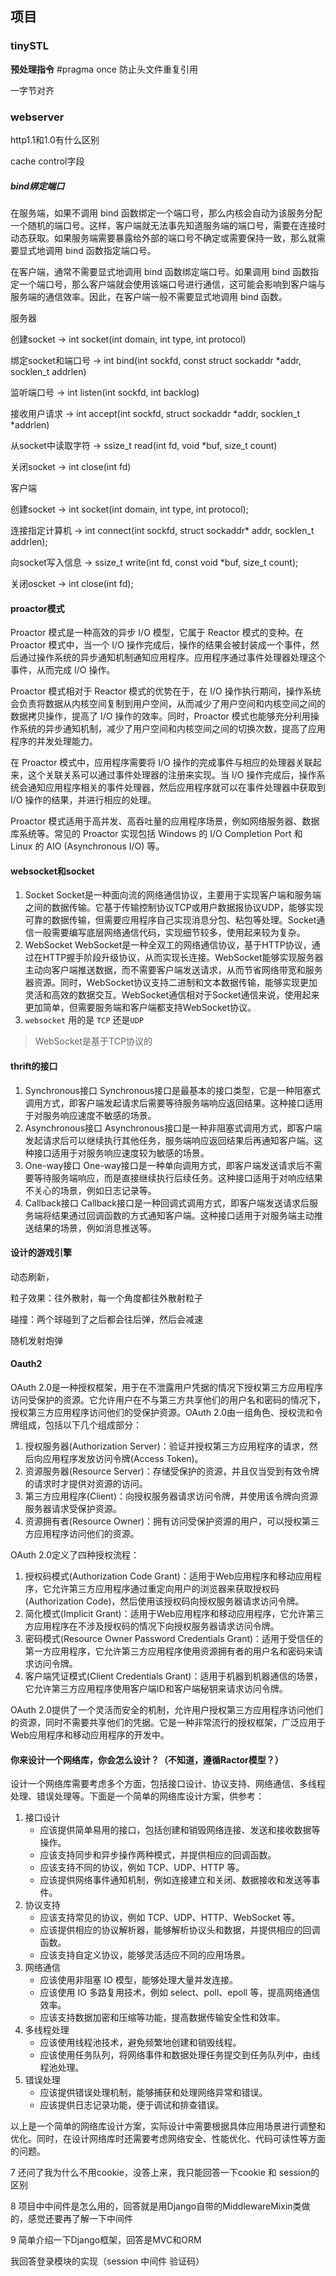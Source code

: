 ## 项目

### tinySTL

**预处理指令** #pragma once 防止头文件重复引用



一字节对齐

### webserver

http1.1和1.0有什么区别

cache control字段

##### bind绑定端口

在服务端，如果不调用 bind 函数绑定一个端口号，那么内核会自动为该服务分配一个随机的端口号。这样，客户端就无法事先知道服务端的端口号，需要在连接时动态获取。如果服务端需要暴露给外部的端口号不确定或需要保持一致，那么就需要显式地调用 bind 函数指定端口号。

在客户端，通常不需要显式地调用 bind 函数绑定端口号。如果调用 bind 函数指定一个端口号，那么客户端就会使用该端口号进行通信，这可能会影响到客户端与服务端的通信效率。因此，在客户端一般不需要显式地调用 bind 函数。



服务器

创建socket -> int socket(int domain, int type, int protocol)

绑定socket和端⼝号 -> int bind(int sockfd, const struct sockaddr *addr, socklen_t addrlen)

监听端⼝号 -> int listen(int sockfd, int backlog)

接收⽤户请求 -> int accept(int sockfd, struct sockaddr *addr, socklen_t *addrlen)

从socket中读取字符 -> ssize_t read(int fd, void *buf, size_t count)

关闭socket -> int close(int fd)

客户端

创建socket -> int socket(int domain, int type, int protocol);

连接指定计算机 -> int connect(int sockfd, struct sockaddr* addr, socklen_t addrlen);

向socket写⼊信息 -> ssize_t write(int fd, const void *buf, size_t count);

关闭oscket -> int close(int fd);

#### proactor模式

Proactor 模式是一种高效的异步 I/O 模型，它属于 Reactor 模式的变种。在 Proactor 模式中，当一个 I/O 操作完成后，操作的结果会被封装成一个事件，然后通过操作系统的异步通知机制通知应用程序。应用程序通过事件处理器处理这个事件，从而完成 I/O 操作。

Proactor 模式相对于 Reactor 模式的优势在于，在 I/O 操作执行期间，操作系统会负责将数据从内核空间复制到用户空间，从而减少了用户空间和内核空间之间的数据拷贝操作，提高了 I/O 操作的效率。同时，Proactor 模式也能够充分利用操作系统的异步通知机制，减少了用户空间和内核空间之间的切换次数，提高了应用程序的并发处理能力。

在 Proactor 模式中，应用程序需要将 I/O 操作的完成事件与相应的处理器关联起来，这个关联关系可以通过事件处理器的注册来实现。当 I/O 操作完成后，操作系统会通知应用程序相关的事件处理器，然后应用程序就可以在事件处理器中获取到 I/O 操作的结果，并进行相应的处理。

Proactor 模式适用于高并发、高吞吐量的应用程序场景，例如网络服务器、数据库系统等。常见的 Proactor 实现包括 Windows 的 I/O Completion Port 和 Linux 的 AIO (Asynchronous I/O) 等。

#### websocket和socket

1. Socket Socket是一种面向流的网络通信协议，主要用于实现客户端和服务端之间的数据传输。它基于传输控制协议TCP或用户数据报协议UDP，能够实现可靠的数据传输，但需要应用程序自己实现消息分包、粘包等处理。Socket通信一般需要编写底层网络通信代码，实现细节较多，使用起来较为复杂。
2. WebSocket WebSocket是一种全双工的网络通信协议，基于HTTP协议，通过在HTTP握手阶段升级协议，从而实现长连接。WebSocket能够实现服务器主动向客户端推送数据，而不需要客户端发送请求，从而节省网络带宽和服务器资源。同时，WebSocket协议支持二进制和文本数据传输，能够实现更加灵活和高效的数据交互。WebSocket通信相对于Socket通信来说，使用起来更加简单，但需要服务端和客户端都支持WebSocket协议。
3. `websocket` 用的是 `TCP` 还是`UDP`

> WebSocket是基于TCP协议的

#### thrift的接口

1. Synchronous接口 Synchronous接口是最基本的接口类型，它是一种阻塞式调用方式，即客户端发起请求后需要等待服务端响应返回结果。这种接口适用于对服务响应速度不敏感的场景。
2. Asynchronous接口 Asynchronous接口是一种非阻塞式调用方式，即客户端发起请求后可以继续执行其他任务，服务端响应返回结果后再通知客户端。这种接口适用于对服务响应速度较为敏感的场景。
3. One-way接口 One-way接口是一种单向调用方式，即客户端发送请求后不需要等待服务端响应，而是直接继续执行后续任务。这种接口适用于对响应结果不关心的场景，例如日志记录等。
4. Callback接口 Callback接口是一种回调式调用方式，即客户端发送请求后服务端将结果通过回调函数的方式通知客户端。这种接口适用于对服务端主动推送结果的场景，例如消息推送等。

#### 设计的游戏引擎

动态刷新，

粒子效果：往外散射，每一个角度都往外散射粒子

碰撞：两个球碰到了之后都会往后弹，然后会减速

随机发射炮弹

#### Oauth2

OAuth 2.0是一种授权框架，用于在不泄露用户凭据的情况下授权第三方应用程序访问受保护的资源。它允许用户在不与第三方共享他们的用户名和密码的情况下，授权第三方应用程序访问他们的受保护资源。OAuth 2.0由一组角色、授权流和令牌组成，包括以下几个组成部分：

1. 授权服务器(Authorization Server)：验证并授权第三方应用程序的请求，然后向应用程序发放访问令牌(Access Token)。
2. 资源服务器(Resource Server)：存储受保护的资源，并且仅当受到有效令牌的请求时才提供对资源的访问。
3. 第三方应用程序(Client)：向授权服务器请求访问令牌，并使用该令牌向资源服务器请求受保护资源。
4. 资源拥有者(Resource Owner)：拥有访问受保护资源的用户，可以授权第三方应用程序访问他们的资源。

OAuth 2.0定义了四种授权流程：

1. 授权码模式(Authorization Code Grant)：适用于Web应用程序和移动应用程序，它允许第三方应用程序通过重定向用户的浏览器来获取授权码(Authorization Code)，然后使用该授权码向授权服务器请求访问令牌。
2. 简化模式(Implicit Grant)：适用于Web应用程序和移动应用程序，它允许第三方应用程序在不涉及授权码的情况下向授权服务器请求访问令牌。
3. 密码模式(Resource Owner Password Credentials Grant)：适用于受信任的第一方应用程序，它允许第三方应用程序使用资源拥有者的用户名和密码来请求访问令牌。
4. 客户端凭证模式(Client Credentials Grant)：适用于机器到机器通信的场景，它允许第三方应用程序使用客户端ID和客户端秘钥来请求访问令牌。

OAuth 2.0提供了一个灵活而安全的机制，允许用户授权第三方应用程序访问他们的资源，同时不需要共享他们的凭据。它是一种非常流行的授权框架，广泛应用于Web应用程序和移动应用程序的开发中。



#### 你来设计一个网络库，你会怎么设计？（不知道，遵循Ractor模型？）

设计一个网络库需要考虑多个方面，包括接口设计、协议支持、网络通信、多线程处理、错误处理等。下面是一个简单的网络库设计方案，供参考：

1. 接口设计
   - 应该提供简单易用的接口，包括创建和销毁网络连接、发送和接收数据等操作。
   - 应该支持同步和异步操作两种模式，并提供相应的回调函数。
   - 应该支持不同的协议，例如 TCP、UDP、HTTP 等。
   - 应该提供网络事件通知机制，例如连接建立和关闭、数据接收和发送等事件。
2. 协议支持
   - 应该支持常见的协议，例如 TCP、UDP、HTTP、WebSocket 等。
   - 应该提供相应的协议解析器，能够解析协议头和数据，并提供相应的回调函数。
   - 应该支持自定义协议，能够灵活适应不同的应用场景。
3. 网络通信
   - 应该使用非阻塞 IO 模型，能够处理大量并发连接。
   - 应该使用 IO 多路复用技术，例如 select、poll、epoll 等，提高网络通信效率。
   - 应该支持数据加密和压缩等功能，提高数据传输安全性和效率。
4. 多线程处理
   - 应该使用线程池技术，避免频繁地创建和销毁线程。
   - 应该使用任务队列，将网络事件和数据处理任务提交到任务队列中，由线程池处理。
5. 错误处理
   - 应该提供错误处理机制，能够捕获和处理网络异常和错误。
   - 应该提供日志记录功能，便于调试和排查错误。

以上是一个简单的网络库设计方案，实际设计中需要根据具体应用场景进行调整和优化。同时，在设计网络库时还需要考虑网络安全、性能优化、代码可读性等方面的问题。



7 还问了我为什么不用cookie，没答上来，我只能回答一下cookie 和 session的区别

8 项目中中间件是怎么用的，回答就是用Django自带的MiddlewareMixin类做的，感觉还要再了解一下中间件

9 简单介绍一下Django框架，回答是MVC和ORM



我回答登录模块的实现（session 中间件 验证码）
